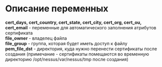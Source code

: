 # Описание переменных  
**cert_days, cert_country, cert_state, cert_city, cert_org, cert_ou, cert_email** - переменные для автоматического заполнения атрибутов сертификата  
**file_owner** - владелец файла  
**file_group** - группа, которая будет иметь доступ к файлу  
**pem_file_dst** - директория, куда нужно перенести сертификаты после создания (примечание - сертификаты помещаются во временную директорию /opt/nessus/var/nessus/tmp после создания)  
